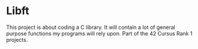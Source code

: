 # Libft
This project is about coding a C library.
It will contain a lot of general purpose functions my programs will rely upon.
Part of the 42 Cursus Rank 1 projects.
